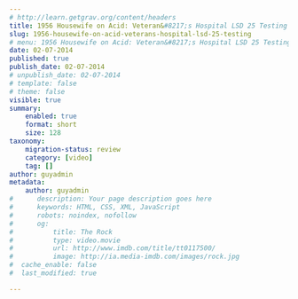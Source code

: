 ```yaml
---
# http://learn.getgrav.org/content/headers
title: 1956 Housewife on Acid: Veteran&#8217;s Hospital LSD 25 Testing
slug: 1956-housewife-on-acid-veterans-hospital-lsd-25-testing
# menu: 1956 Housewife on Acid: Veteran&#8217;s Hospital LSD 25 Testing
date: 02-07-2014
published: true
publish_date: 02-07-2014
# unpublish_date: 02-07-2014
# template: false
# theme: false
visible: true
summary:
    enabled: true
    format: short
    size: 128
taxonomy:
    migration-status: review
    category: [video]
    tag: []
author: guyadmin
metadata:
    author: guyadmin
#      description: Your page description goes here
#      keywords: HTML, CSS, XML, JavaScript
#      robots: noindex, nofollow
#      og:
#          title: The Rock
#          type: video.movie
#          url: http://www.imdb.com/title/tt0117500/
#          image: http://ia.media-imdb.com/images/rock.jpg
#  cache_enable: false
#  last_modified: true

---
```


